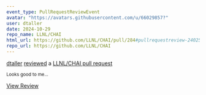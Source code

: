 ```yaml
---
event_type: PullRequestReviewEvent
avatar: "https://avatars.githubusercontent.com/u/66029857?"
user: dtaller
date: 2024-10-29
repo_name: LLNL/CHAI
html_url: https://github.com/LLNL/CHAI/pull/284#pullrequestreview-2402574261
repo_url: https://github.com/LLNL/CHAI
---
```


<a href='https://github.com/dtaller' target='_blank'>dtaller</a> <a href='https://github.com/LLNL/CHAI/pull/284#pullrequestreview-2402574261' target='_blank'>reviewed</a> a <a href='https://github.com/LLNL/CHAI/pull/284' target='_blank'>LLNL/CHAI pull request</a>

<small>Looks good to me...</small>

<a href='https://github.com/LLNL/CHAI/pull/284#pullrequestreview-2402574261' target='_blank'>View Review</a>